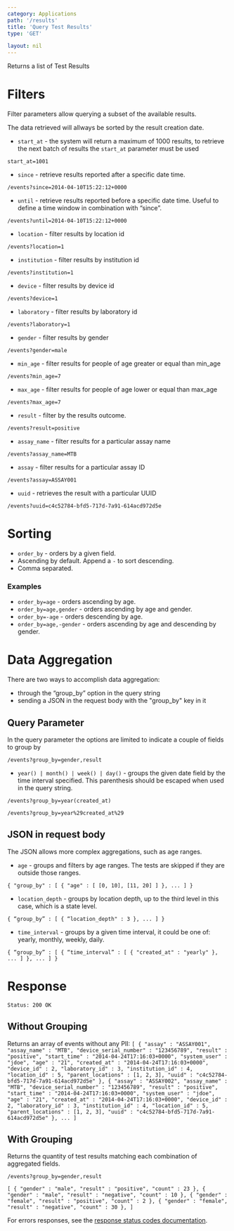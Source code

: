 ```yaml
---
category: Applications
path: '/results'
title: 'Query Test Results'
type: 'GET'

layout: nil
---
```


Returns a list of Test Results

# Filters

Filter parameters allow querying a subset of the available results.

The data retrieved will allways be sorted by the result creation date.

* `start_at` - the system will return a maximum of 1000 results, to retrieve the next batch of results the `start_at` parameter must be used

`start_at=1001`

* `since` - retrieve results reported after a specific date time.

`/events?since=2014-04-10T15:22:12+0000`

* `until` - retrieve results reported before a specific date time. Useful to define a time window in combination with “since”.

`/events?until=2014-04-10T15:22:12+0000`

* `location` - filter results by location id

`/events?location=1`

* `institution` - filter results by institution id

`/events?institution=1`

* `device` - filter results by device id

`/events?device=1`

* `laboratory` - filter results by laboratory id

`/events?laboratory=1`

* `gender` - filter results by gender

`/events?gender=male`

* `min_age` - filter results for people of age greater or equal than min_age

`/events?min_age=7`

* `max_age` - filter results for people of age lower or equal than max_age

`/events?max_age=7`

* `result` - filter by the results outcome.

`/events?result=positive`

* `assay_name` - filter results for a particular assay name

`/events?assay_name=MTB`

* `assay` - filter results for a particular assay ID

`/events?assay=ASSAY001`

* `uuid` - retrieves the result with a particular UUID

`/events?uuid=c4c52784-bfd5-717d-7a91-614acd972d5e`

# Sorting

* `order_by` - orders by a given field.
* Ascending by default. Append a `-` to sort descending.
* Comma separated.

### Examples

* `order_by=age` - orders ascending by age.
* `order_by=age,gender` - orders ascending by age and gender.
* `order_by=-age` - orders descending by age.
* `order_by=age,-gender` - orders ascending by age and descending by gender.

# Data Aggregation

There are two ways to accomplish data aggregation:

* through the “group_by” option in the query string
* sending a JSON in the request body with the "group_by" key in it

## Query Parameter

In the query parameter the options are limited to indicate a couple of fields to group by

`/events?group_by=gender,result`

* `year() | month() | week() | day()` - groups the given date field by the time interval specified. This parenthesis should be escaped when used in the query string.

`/events?group_by=year(created_at)`

`/events?group_by=year%29created_at%29`

## JSON in request body

The JSON allows more complex aggregations, such as age ranges.

* `age` - groups and filters by age ranges. The tests are skipped if they are outside those ranges.

`{
  "group_by" : [
    { "age" : [ [0, 10], [11, 20] ] },
    ...
  ]
}`

* `location_depth` - groups by location depth, up to the third level in this case, which is a state level.

`{
  “group_by” : [
    { “location_depth" : 3 },
    ...
  ]
}`

* `time_interval` - groups by a given time interval, it could be one of: yearly, monthly, weekly, daily.

`{
  “group_by” : [
    { “time_interval” : [
      { "created_at" : "yearly" },
      ...
    ] },
    ...
  ]
}`

# Response

`Status: 200 OK`

## Without Grouping

Returns an array of events without any PII:
`[
{
  "assay" : "ASSAY001",
  "assay_name" : "MTB",
  "device_serial_number" : "123456789",
  "result" : "positive",
  "start_time" : "2014-04-24T17:16:03+0000",
  "system_user" : "jdoe",
  "age" : "21",
  "created_at" : "2014-04-24T17:16:03+0000",
  "device_id" : 2,
  "laboratory_id" : 3,
  "institution_id" : 4,
  "location_id" : 5,
  "parent_locations" : [1, 2, 3],
  "uuid" : "c4c52784-bfd5-717d-7a91-614acd972d5e"
},
{
  "assay" : "ASSAY002",
  "assay_name" : "MTB",
  "device_serial_number" : "123456789",
  "result" : "positive",
  "start_time" : "2014-04-24T17:16:03+0000",
  "system_user" : "jdoe",
  "age" : "21",
  "created_at" : "2014-04-24T17:16:03+0000",
  "device_id" : 2,
  "laboratory_id" : 3,
  "institution_id" : 4,
  "location_id" : 5,
  "parent_locations" : [1, 2, 3],
  "uuid" : "c4c52784-bfd5-717d-7a91-614acd972d5e"
},
...
]`

## With Grouping

Returns the quantity of test results matching each combination of aggregated fields.

`/events?group_by=gender,result`

`[
  {
    "gender" : "male",
    "result" : "positive",
    "count" : 23
  },
  {
    "gender" : "male",
    "result" : "negative",
    "count" : 10
  },
  {
    "gender" : "female",
    "result" : "positive",
    "count" : 2
  },
  {
    "gender" : "female",
    "result" : "negative",
    "count" : 30
  },
]`

For errors responses, see the [response status codes documentation](#http-response-codes).
